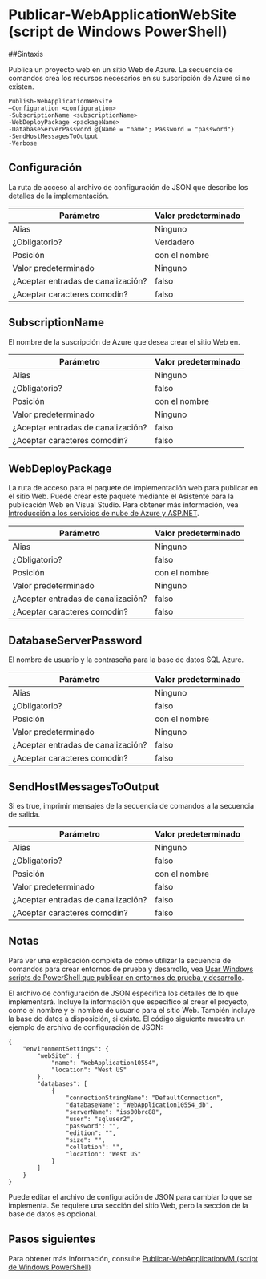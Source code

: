 <properties
   pageTitle="Publicar-WebApplicationWebSite (script de Windows PowerShell) | Microsoft Azure"
   description="Obtenga información sobre cómo publicar un proyecto web en un sitio Web de Azure. Esta secuencia de comandos crea los recursos necesarios en su suscripción de Azure si no existen."
   services="visual-studio-online"
   documentationCenter="na"
   authors="TomArcher"
   manager="douge"
   editor="" />
<tags
   ms.service="multiple"
   ms.devlang="dotnet"
   ms.topic="article"
   ms.tgt_pltfrm="na"
   ms.workload="multiple"
   ms.date="08/15/2016"
   ms.author="tarcher" />

# <a name="publish-webapplicationwebsite-windows-powershell-script"></a>Publicar-WebApplicationWebSite (script de Windows PowerShell)

##<a name="syntax"></a>Sintaxis

Publica un proyecto web en un sitio Web de Azure. La secuencia de comandos crea los recursos necesarios en su suscripción de Azure si no existen.

    Publish-WebApplicationWebSite
    –Configuration <configuration>
    -SubscriptionName <subscriptionName>
    -WebDeployPackage <packageName>
    -DatabaseServerPassword @{Name = "name"; Password = "password"}
    -SendHostMessagesToOutput
    -Verbose


## <a name="configuration"></a>Configuración

La ruta de acceso al archivo de configuración de JSON que describe los detalles de la implementación.

|Parámetro|Valor predeterminado|
|---|---|
|Alias|Ninguno|
|¿Obligatorio?|Verdadero|
|Posición|con el nombre|
|Valor predeterminado|Ninguno|
|¿Aceptar entradas de canalización?|falso|
|¿Aceptar caracteres comodín?|falso|

## <a name="subscriptionname"></a>SubscriptionName

El nombre de la suscripción de Azure que desea crear el sitio Web en.

|Parámetro|Valor predeterminado|
|---|---|
|Alias|Ninguno|
|¿Obligatorio?|falso|
|Posición|con el nombre|
|Valor predeterminado|Ninguno|
|¿Aceptar entradas de canalización?|falso|
|¿Aceptar caracteres comodín?|falso|

## <a name="webdeploypackage"></a>WebDeployPackage

La ruta de acceso para el paquete de implementación web para publicar en el sitio Web. Puede crear este paquete mediante el Asistente para la publicación Web en Visual Studio. Para obtener más información, vea [Introducción a los servicios de nube de Azure y ASP.NET](http://go.microsoft.com/fwlink/p/?LinkID=623089).

|Parámetro|Valor predeterminado|
|---|---|
|Alias|Ninguno|
|¿Obligatorio?|falso|
|Posición|con el nombre|
|Valor predeterminado|Ninguno|
|¿Aceptar entradas de canalización?|falso|
|¿Aceptar caracteres comodín?|falso|

## <a name="databaseserverpassword"></a>DatabaseServerPassword

El nombre de usuario y la contraseña para la base de datos SQL Azure.

|Parámetro|Valor predeterminado|
|---|---|
|Alias|Ninguno|
|¿Obligatorio?|falso|
|Posición|con el nombre|
|Valor predeterminado|Ninguno|
|¿Aceptar entradas de canalización?|falso|
|¿Aceptar caracteres comodín?|falso|

## <a name="sendhostmessagestooutput"></a>SendHostMessagesToOutput

Si es true, imprimir mensajes de la secuencia de comandos a la secuencia de salida.

|Parámetro|Valor predeterminado|
|---|---|
|Alias|Ninguno|
|¿Obligatorio?|falso|
|Posición|con el nombre|
|Valor predeterminado|falso|
|¿Aceptar entradas de canalización?|falso|
|¿Aceptar caracteres comodín?|falso|

## <a name="remarks"></a>Notas

Para ver una explicación completa de cómo utilizar la secuencia de comandos para crear entornos de prueba y desarrollo, vea [Usar Windows scripts de PowerShell que publicar en entornos de prueba y desarrollo](vs-azure-tools-publishing-using-powershell-scripts.md).

El archivo de configuración de JSON especifica los detalles de lo que implementará. Incluye la información que especificó al crear el proyecto, como el nombre y el nombre de usuario para el sitio Web. También incluye la base de datos a disposición, si existe. El código siguiente muestra un ejemplo de archivo de configuración de JSON:

    {
        "environmentSettings": {
            "webSite": {
                "name": "WebApplication10554",
                "location": "West US"
            },
            "databases": [
                {
                    "connectionStringName": "DefaultConnection",
                    "databaseName": "WebApplication10554_db",
                    "serverName": "iss00brc88",
                    "user": "sqluser2",
                    "password": "",
                    "edition": "",
                    "size": "",
                    "collation": "",
                    "location": "West US"
                }
            ]
        }
    }

Puede editar el archivo de configuración de JSON para cambiar lo que se implementa. Se requiere una sección del sitio Web, pero la sección de la base de datos es opcional.

## <a name="next-steps"></a>Pasos siguientes

Para obtener más información, consulte [Publicar-WebApplicationVM (script de Windows PowerShell)](vs-azure-tools-publish-webapplicationvm.md)
